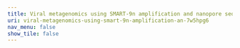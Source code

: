 ```yaml
---
title: Viral metagenomics using SMART-9n amplification and nanopore sequencing
uri: viral-metagenomics-using-smart-9n-amplification-an-7w5hpg6
nav_menu: false
show_tile: false
---
```

